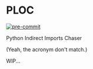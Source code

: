 # PLOC

[![pre-commit](https://img.shields.io/badge/pre--commit-enabled-brightgreen?logo=pre-commit)](https://github.com/pre-commit/pre-commit)

Python Indirect Imports Chaser

(Yeah, the acronym don't match.)

WIP...
